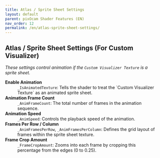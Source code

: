 ```yaml
---
title: Atlas / Sprite Sheet Settings
layout: default
parent: pixOcam Shader Features (EN)
nav_order: 12
permalink: /en/atlas-sprite-sheet-settings/
---
```


## Atlas / Sprite Sheet Settings (For Custom Visualizer)

*These settings control animation if the `Custom Visualizer Texture` is a sprite sheet.*

<dl>
  <dt><strong>Enable Animation</strong></dt>
  <dd><code>_IsAnimatedTexture</code>: Tells the shader to treat the `Custom Visualizer Texture` as an animated sprite sheet.</dd>

  <dt><strong>Animation Frame Count</strong></dt>
  <dd><code>_AnimFrameCount</code>: The total number of frames in the animation sequence.</dd>

  <dt><strong>Animation Speed</strong></dt>
  <dd><code>_AnimSpeed</code>: Controls the playback speed of the animation.</dd>

  <dt><strong>Frames Per Row / Column</strong></dt>
  <dd><code>_AnimFramesPerRow</code>, <code>_AnimFramesPerColumn</code>: Defines the grid layout of frames within the sprite sheet texture.</dd>

  <dt><strong>Frame Crop Amount</strong></dt>
  <dd><code>_FrameCropAmount</code>: Zooms into each frame by cropping this percentage from the edges (0 to 0.25).</dd>
</dl> 